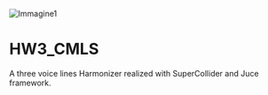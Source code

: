 ![Immagine1](https://user-images.githubusercontent.com/62141069/120083163-0cc20980-c0c7-11eb-8836-3b2360ffcb59.png)
# HW3_CMLS
A three voice lines Harmonizer realized with SuperCollider and Juce framework. 
